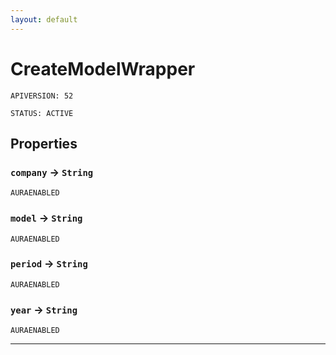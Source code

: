 ```yaml
---
layout: default
---
```

# CreateModelWrapper

`APIVERSION: 52`

`STATUS: ACTIVE`
## Properties

### `company` → `String`

`AURAENABLED` 

### `model` → `String`

`AURAENABLED` 

### `period` → `String`

`AURAENABLED` 

### `year` → `String`

`AURAENABLED` 

---
